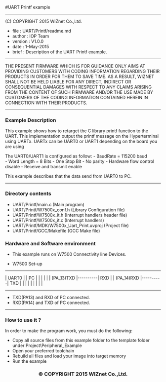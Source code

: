 #UART Printf example
******************************************************************************
(C) COPYRIGHT 2015 WIZnet Co.,Ltd.

  * file    : UART/Printf/readme.md 
  * author  : IOP Team
  * version : V1.0.0
  * date    : 1-May-2015
  * brief   : Description of the UART Printf example.

******************************************************************************

THE PRESENT FIRMWARE WHICH IS FOR GUIDANCE ONLY AIMS AT PROVIDING CUSTOMERS WITH CODING INFORMATION REGARDING THEIR PRODUCTS IN ORDER FOR THEM TO SAVE TIME. AS A RESULT, WIZNET SHALL NOT BE HELD LIABLE FOR ANY DIRECT, INDIRECT OR CONSEQUENTIAL DAMAGES WITH RESPECT TO ANY CLAIMS ARISING FROM THE CONTENT OF SUCH FIRMWARE AND/OR THE USE MADE BY CUSTOMERS OF THE CODING INFORMATION CONTAINED HEREIN IN CONNECTION WITH THEIR PRODUCTS.

******************************************************************************

### Example Description

This example shows how to retarget the C library printf function to the UART. 
This implementation output the printf message on the Hyperterminal using UARTx.
UARTx can be UART0 or UART1 depending on the board you are using

The UART0/UART1 is configured as follow:
    - BaudRate = 115200 baud  
    - Word Length = 8 Bits
    - One Stop Bit
    - No parity
    - Hardware flow control disable
    - Receive and transmit enable
    
This example describes that the data send from UART0 to PC.


______________________________________________________________________________
### Directory contents

  - UART/Printf/main.c                                            (Main program)
  - UART/Printf/W7500x_conf.h                                     (Library Configuration file)
  - UART/Printf/W7500x_it.h                                       (Interrupt handlers header file)
  - UART/Printf/W7500x_it.c                                       (Interrupt handlers)
  - UART/Printf/MDK/W7500x_Uart_Print.uvproj                      (Project file)
  - UART/Printf/GCC/Makefile                      			   	  (GCC Make file)


### Hardware and Software environment 

  - This example runs on W7500 Connectivity line Devices.
  
  -  W7500 Set-up
   --------------            --------------
  |    UART0     |          |       PC     |
  |              |          |              |
  |   (PA_13)TXD |----------|   RXD        |
  |   (PA_14)RXD |----------|   TXD        |
  |              |          |              |
  |              |          |              |
   --------------            --------------
  

   - TXD(PA13) and RXD of PC connected.
   - RXD(PA14) and TXD of PC connected.
  

______________________________________________________________________________

### How to use it ? 
In order to make the program work, you must do the following:
 - Copy all source files from this example folder to the template folder under
   Project\Peripheral_Example
 - Open your preferred toolchain 
 - Rebuild all files and load your image into target memory
 - Run the example 

<h3><center>&copy; COPYRIGHT 2015 WIZnet Co.,Ltd.</center></h3>
